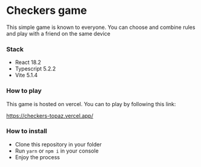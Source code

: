 # Checkers game

This simple game is known to everyone. You can choose and combine rules and play with a friend on the same device

### Stack

* React 18.2
* Typescript 5.2.2
* Vite 5.1.4

### How to play

This game is hosted on vercel. You can to play by following this link:

https://checkers-topaz.vercel.app/

### How to install

* Clone this repository in your folder
* Run `yarn` or `npm i` in your console
* Enjoy the process